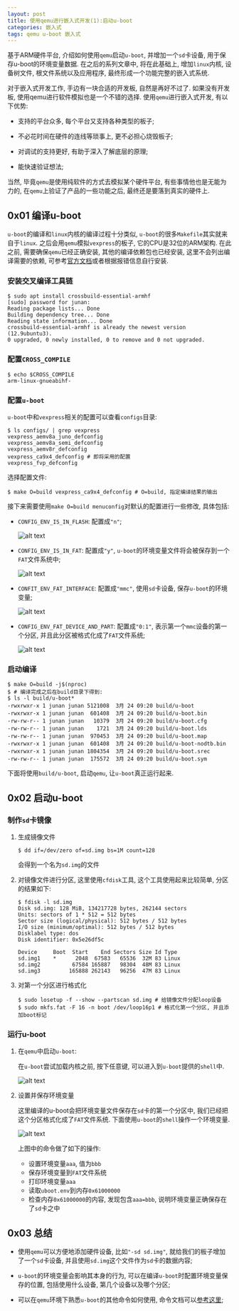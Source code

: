 ```yaml
---
layout: post
title: 使用qemu进行嵌入式开发(1):启动u-boot
categories: 嵌入式
tags: qemu u-boot 嵌入式
---
```


基于ARM硬件平台, 介绍如何使用`qemu`启动`u-boot`, 并增加一个`sd`卡设备, 用于保存u-boot的环境变量数据. 在之后的系列文章中, 将在此基础上, 增加`linux`内核, 设备树文件, 根文件系统以及应用程序, 最终形成一个功能完整的嵌入式系统.

对于嵌入式开发工作, 手边有一块合适的开发板, 自然是再好不过了. 如果没有开发板, 使用qemu进行软件模拟也是一个不错的选择. 使用`qemu`进行嵌入式开发, 有以下优势:

- 支持的平台众多, 每个平台又支持各种类型的板子;

- 不必花时间在硬件的连线等琐事上, 更不必担心烧毁板子;

- 对调试的支持更好, 有助于深入了解底层的原理;

- 能快速验证想法;

当然, 毕竟`qemu`是使用纯软件的方式去模拟某个硬件平台, 有些事情他也是无能为力的, 在`qemu`上验证了产品的一些功能之后, 最终还是要落到真实的硬件上.

## 0x01 编译u-boot

`u-boot`的编译和`linux`内核的编译过程十分类似, `u-boot`的很多`Makefile`其实就来自于`linux`. 之后会用`qemu`模拟`vexpress`的板子, 它的CPU是32位的ARM架构. 在此之前, 需要确保`qemu`已经正确安装, 其他的编译依赖包也已经安装, 这里不会列出编译需要的依赖, 可参考[官方文档](https://docs.u-boot.org/en/latest/build/index.html)或者根据报错信息自行安装.

### 安装交叉编译工具链

```shell
$ sudo apt install crossbuild-essential-armhf 
[sudo] password for junan: 
Reading package lists... Done
Building dependency tree... Done
Reading state information... Done
crossbuild-essential-armhf is already the newest version (12.9ubuntu3).
0 upgraded, 0 newly installed, 0 to remove and 0 not upgraded.
```

### 配置`CROSS_COMPILE`

```shell
$ echo $CROSS_COMPILE
arm-linux-gnueabihf-
```

### 配置`u-boot`

`u-boot`中和`vexpress`相关的配置可以查看`configs`目录:

```shell
$ ls configs/ | grep vexpress
vexpress_aemv8a_juno_defconfig
vexpress_aemv8a_semi_defconfig
vexpress_aemv8r_defconfig
vexpress_ca9x4_defconfig # 即将采用的配置
vexpress_fvp_defconfig
```

选择配置文件:

```shell
$ make O=build vexpress_ca9x4_defconfig # O=build, 指定编译结果的输出
```

接下来需要使用`make O=build menuconfig`对默认的配置进行一些修改, 具体包括:

- `CONFIG_ENV_IS_IN_FLASH`: 配置成`"n"`;

    ![alt text](<../assets/img/posts/2024-03-24-使用qemu进行嵌入式开发1/1.png>)

- `CONFIG_ENV_IS_IN_FAT`: 配置成`"y"`, `u-boot`的环境变量文件将会被保存到一个`FAT`文件系统中;

    ![alt text](<../assets/img/posts/2024-03-24-使用qemu进行嵌入式开发1/2.png>)

- `CONFIT_ENV_FAT_INTERFACE`: 配置成`"mmc"`, 使用`sd`卡设备, 保存`u-boot`的环境变量;

    ![alt text](<../assets/img/posts/2024-03-24-使用qemu进行嵌入式开发1/3.png>)

- `CONFIG_ENV_FAT_DEVICE_AND_PART`: 配置成`"0:1"`, 表示第一个`mmc`设备的第一个分区, 并且此分区被格式化成了`FAT`文件系统;

    ![alt text](<../assets/img/posts/2024-03-24-使用qemu进行嵌入式开发1/4.png>)


### 启动编译

```shell
$ make O=build -j$(nproc)
$ # 编译完成之后在build目录下得到:
$ ls -l build/u-boot*
-rwxrwxr-x 1 junan junan 5121008  3月 24 09:20 build/u-boot
-rwxrwxr-x 1 junan junan  601408  3月 24 09:20 build/u-boot.bin
-rw-rw-r-- 1 junan junan   10379  3月 24 09:20 build/u-boot.cfg
-rw-rw-r-- 1 junan junan    1721  3月 24 09:20 build/u-boot.lds
-rw-rw-r-- 1 junan junan  970453  3月 24 09:20 build/u-boot.map
-rwxrwxr-x 1 junan junan  601408  3月 24 09:20 build/u-boot-nodtb.bin
-rwxrwxr-x 1 junan junan 1804354  3月 24 09:20 build/u-boot.srec
-rw-rw-r-- 1 junan junan  175572  3月 24 09:20 build/u-boot.sym
```

下面将使用`build/u-boot`, 启动`qemu`, 让`u-boot`真正运行起来.

## 0x02 启动u-boot

### 制作`sd`卡镜像

1. 生成镜像文件

    ```shell
    $ dd if=/dev/zero of=sd.img bs=1M count=128
    ```
    会得到一个名为`sd.img`的文件

2. 对镜像文件进行分区, 这里使用`cfdisk`工具, 这个工具使用起来比较简单, 分区的结果如下:

    ```shell
    $ fdisk -l sd.img 
    Disk sd.img: 128 MiB, 134217728 bytes, 262144 sectors
    Units: sectors of 1 * 512 = 512 bytes
    Sector size (logical/physical): 512 bytes / 512 bytes
    I/O size (minimum/optimal): 512 bytes / 512 bytes
    Disklabel type: dos
    Disk identifier: 0x5e26df5c

    Device     Boot  Start    End Sectors Size Id Type
    sd.img1    *      2048  67583   65536  32M 83 Linux
    sd.img2          67584 165887   98304  48M 83 Linux
    sd.img3         165888 262143   96256  47M 83 Linux
    ```

3. 对第一个分区进行格式化

    ```shell
    $ sudo losetup -f --show --partscan sd.img # 给镜像文件分配loop设备
    $ sudo mkfs.fat -F 16 -n boot /dev/loop16p1 # 格式化第一个分区, 并且添加boot标记
    ```
### 运行u-boot

1. 在`qemu`中启动`u-boot`:

    在`u-boot`尝试加载内核之前, 按下任意键, 可以进入到`u-boot`提供的`shell`中.

    ![alt text](<../assets/img/posts/2024-03-24-使用qemu进行嵌入式开发1/5.png>)

2. 设置并保存环境变量

    这里编译的u-boot会把环境变量文件保存在`sd`卡的第一个分区中, 我们已经把这个分区格式化成了`FAT`文件系统. 下面使用`u-boot`的`shell`操作一个环境变量.

    ![alt text](<../assets/img/posts/2024-03-24-使用qemu进行嵌入式开发1/6.png>)

    上图中的命令做了如下的操作:

    - 设置环境变量`aaa`, 值为`bbb`
    - 保存环境变量到`FAT`文件系统
    - 打印环境变量`aaa`
    - 读取`uboot.env`到内存`0x61000000`
    - 检查内存`0x61000000`的内容, 发现包含`aaa=bbb`, 说明环境变量正确保存在了`sd`卡之中

## 0x03 总结

- 使用`qemu`可以方便地添加硬件设备, 比如`"-sd sd.img"`, 就给我们的板子增加了一个`sd`卡设备, 并且使用`sd.img`这个文件作为`sd`卡的数据内容;

- `u-boot`的环境变量会影响其本身的行为, 可以在编译`u-boot`时配置环境变量保存的位置, 包括使用什么设备, 第几个设备以及哪个分区;

- 可以在`qemu`环境下熟悉`u-boot`的其他命令如何使用, 命令文档可以[参考这里](https://docs.u-boot.org/en/latest/usage/index.html#shell-commands);
